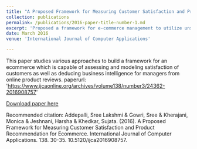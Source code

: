 ```yaml
---
title: "A Proposed Framework for Measuring Customer Satisfaction and Product Recommendation for Ecommerce"
collection: publications
permalink: /publications/2016-paper-title-number-1.md
excerpt: 'Proposed a framework for e-commerce management to utilize unstructured text reviews of products for aspect analysis to derive insights and recommend products using those insights utilizing Natural Language Processing.'
date: March 2016
venue: 'International Journal of Computer Applications'

---
```

This paper studies various approaches to build a framework for an ecommerce which is capable of assessing and modeling satisfaction of customers as well as deducing business intelligence for managers from online product reviews.
paperurl: 'https://www.ijcaonline.org/archives/volume138/number3/24362-2016908757'

[Download paper here](https://www.ijcaonline.org/research/volume138/number3/addepalli-2016-ijca-908757.pdf)

Recommended citation: Addepalli, Sree Lakshmi & Gowri, Sree & Kherajani, Monica & Jeshnani, Harsha & Khedkar, Sujata. (2016). A Proposed Framework for Measuring Customer Satisfaction and Product Recommendation for Ecommerce. International Journal of Computer Applications. 138. 30-35. 10.5120/ijca2016908757. 
